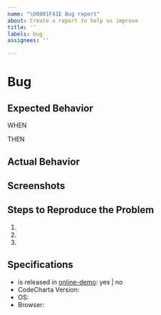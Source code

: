 ```yaml
---
name: "\U0001F41E Bug report"
about: Create a report to help us improve
title: ''
labels: bug
assignees: ''

---
```


# Bug

## Expected Behavior

<GIVEN>

WHEN

THEN

## Actual Behavior


## Screenshots

## Steps to Reproduce the Problem
1.
1.
1.

## Specifications
- is released in [online-demo](https://maibornwolff.github.io/codecharta/visualization/app/index.html?file=codecharta.cc.json.gz&file=codecharta_analysis.cc.json.gz): yes | no
- CodeCharta Version:
- OS:
- Browser:
